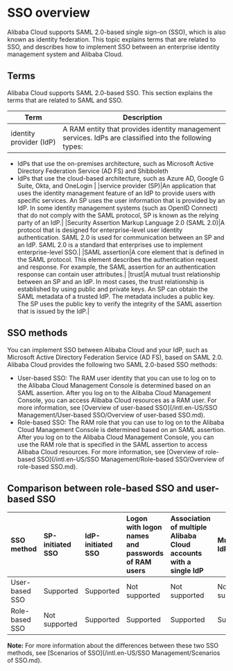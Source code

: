 # SSO overview

Alibaba Cloud supports SAML 2.0-based single sign-on \(SSO\), which is also known as identity federation. This topic explains terms that are related to SSO, and describes how to implement SSO between an enterprise identity management system and Alibaba Cloud.

## Terms

Alibaba Cloud supports SAML 2.0-based SSO. This section explains the terms that are related to SAML and SSO.

|Term|Description|
|----|-----------|
|identity provider \(IdP\)|A RAM entity that provides identity management services. IdPs are classified into the following types:

-   IdPs that use the on-premises architecture, such as Microsoft Active Directory Federation Service \(AD FS\) and Shibboleth
-   IdPs that use the cloud-based architecture, such as Azure AD, Google G Suite, Okta, and OneLogin |
|service provider \(SP\)|An application that uses the identity management feature of an IdP to provide users with specific services. An SP uses the user information that is provided by an IdP. In some identity management systems \(such as OpenID Connect\) that do not comply with the SAML protocol, SP is known as the relying party of an IdP.|
|Security Assertion Markup Language 2.0 \(SAML 2.0\)|A protocol that is designed for enterprise-level user identity authentication. SAML 2.0 is used for communication between an SP and an IdP. SAML 2.0 is a standard that enterprises use to implement enterprise-level SSO.|
|SAML assertion|A core element that is defined in the SAML protocol. This element describes the authentication request and response. For example, the SAML assertion for an authentication response can contain user attributes.|
|trust|A mutual trust relationship between an SP and an IdP. In most cases, the trust relationship is established by using public and private keys. An SP can obtain the SAML metadata of a trusted IdP. The metadata includes a public key. The SP uses the public key to verify the integrity of the SAML assertion that is issued by the IdP.|

## SSO methods

You can implement SSO between Alibaba Cloud and your IdP, such as Microsoft Active Directory Federation Service \(AD FS\), based on SAML 2.0. Alibaba Cloud provides the following two SAML 2.0-based SSO methods:

-   User-based SSO: The RAM user identity that you can use to log on to the Alibaba Cloud Management Console is determined based on an SAML assertion. After you log on to the Alibaba Cloud Management Console, you can access Alibaba Cloud resources as a RAM user. For more information, see [Overview of user-based SSO](/intl.en-US/SSO Management/User-based SSO/Overview of user-based SSO.md).
-   Role-based SSO: The RAM role that you can use to log on to the Alibaba Cloud Management Console is determined based on an SAML assertion. After you log on to the Alibaba Cloud Management Console, you can use the RAM role that is specified in the SAML assertion to access Alibaba Cloud resources. For more information, see [Overview of role-based SSO](/intl.en-US/SSO Management/Role-based SSO/Overview of role-based SSO.md).

## Comparison between role-based SSO and user-based SSO

|SSO method|SP-initiated SSO|IdP-initiated SSO|Logon with logon names and passwords of RAM users|Association of multiple Alibaba Cloud accounts with a single IdP|Multiple IdPs|
|:---------|:---------------|:----------------|:------------------------------------------------|:---------------------------------------------------------------|:------------|
|User-based SSO|Supported|Supported|Not supported|Not supported|Not supported|
|Role-based SSO|Not supported|Supported|Supported|Supported|Supported|

**Note:** For more information about the differences between these two SSO methods, see [Scenarios of SSO](/intl.en-US/SSO Management/Scenarios of SSO.md).

